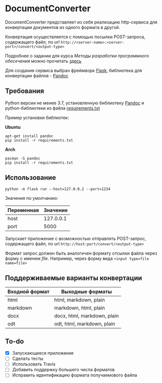 # DocumentConverter

DocumentConverter представляет из себя реализацию http-сервиса для конвертации документов из одного формата в другой.

Конвертация осуществляется с помощью посылки POST-запроса, содержащего файл, по url `http://<server-name>:<server-port>/convert/<output-type>`

Подробнее о задании для курса *Методы разработки программного обесечения* можно прочитать [здесь](https://docs.google.com/document/d/1lDirPrxqhrIkkDXW3sbIWr6cRhFdlra0rSmd0RHjH8s/edit)

Для создания сервиса выбран фреймворк [Flask](https://palletsprojects.com/p/flask/), библиотека для конвертации файлов - [Pandoc](https://pandoc.org/)

## Требования
Python версии не менее 3.7, установленную библиотеку [Pandoc](https://pandoc.org/) и python-библиотеки из файла [requirements.txt](requirements.txt)

Пример установки библиотек:

**Ubuntu**
```shell script
apt-get install pandoc
pip install -r requirements.txt
```
**Arch**
```shell script
pacman -S pandoc
pip install -r requirements.txt
```

## Использование
```shell script
python -m flask run --host=127.0.0.2 --port=1234
```
Значения по умолчанию:

| Переменная | Значение  |
|------------|-----------|
| host       | 127.0.0.1 |
| port       | 5000      |

Запускает приложение с возможностью отправлять POST-запрос, содержащего файл, по url 
```http://host:port/convert/<output-type>```

Формат запрос должен быть аналогичен формату отсылки файла через форму с именем *file*. Например, через форму вида `<input type=file name=file>`


## Поддерживаемые варианты конвертации

| Входной формат |      Выходные форматы      | 
|----------------|----------------------------|
| html           |html, markdown, plain       |
| markdown       |markdown, html, plain       |
| docx           |docx, html, markdown, plain |
| odt            |odt, html, markdown, plain  |

## To-do
- [x] Запускающееся приложение
- [ ] Сделать тесты
- [ ] Использовать Travis
- [ ] Добавить поддержку большего числа форматов
- [ ] Исправить идентификацию формата получаемового файла